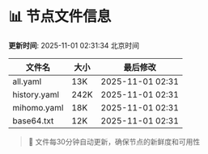 # 📊 节点文件信息

**更新时间**: 2025-11-01 02:31:34 北京时间

| 文件名 | 大小 | 最后修改 |
|--------|------|----------|
| all.yaml | 13K | 2025-11-01 02:31 |
| history.yaml | 242K | 2025-11-01 02:31 |
| mihomo.yaml | 18K | 2025-11-01 02:31 |
| base64.txt | 12K | 2025-11-01 02:31 |

> 🔄 文件每30分钟自动更新，确保节点的新鲜度和可用性

